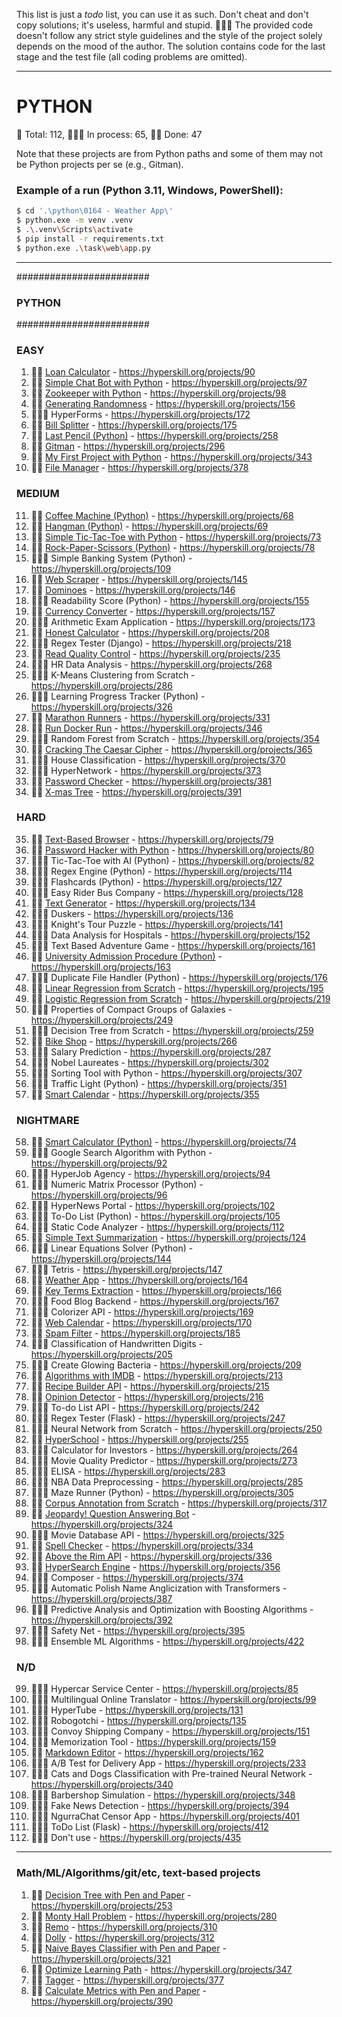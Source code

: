 

This list is just a _todo_ list, you can use it as such.
Don't cheat and don't copy solutions; it's useless, harmful and stupid. 🤦🏼‍♂️
The provided code doesn't follow any strict style guidelines and the style of the project solely depends on the mood of the author.
The solution contains code for the last stage and the test file (all coding problems are omitted).


---
# PYTHON
🐍 Total: 112, 👷🏼‍♂️ In process: 65, 🐱‍👤 Done: 47

Note that these projects are from Python paths and some of them may not be Python projects per se (e.g., Gitman).

### Example of a run (Python 3.11, Windows, PowerShell):
```bash
$ cd '.\python\0164 - Weather App\'
$ python.exe -m venv .venv
$ .\.venv\Scripts\activate
$ pip install -r requirements.txt
$ python.exe .\task\web\app.py
```
---

########################
###	 PYTHON
########################

### EASY
1) 🐱‍👤 [Loan Calculator](https://github.com/syyynth/hyperskill/tree/main/python/0090%20-%20Loan%20Calculator) - https://hyperskill.org/projects/90
2) 🐱‍👤 [Simple Chat Bot with Python](https://github.com/syyynth/hyperskill/tree/main/python/0097%20-%20Simple%20Chatty%20Bot%20(Python)) - https://hyperskill.org/projects/97
3) 🐱‍👤 [Zookeeper with Python](https://github.com/syyynth/hyperskill/tree/main/python/0098%20-%20Zookeeper%20(Python)) - https://hyperskill.org/projects/98
4) 🐱‍👤 [Generating Randomness](https://github.com/syyynth/hyperskill/tree/main/python/0156%20-%20Generating%20Randomness) - https://hyperskill.org/projects/156
5) 👷🏼‍♂️ HyperForms - https://hyperskill.org/projects/172
6) 🐱‍👤 [Bill Splitter](https://github.com/syyynth/hyperskill/tree/main/python/0175%20-%20Bill%20Splitter) - https://hyperskill.org/projects/175
7) 🐱‍👤 [Last Pencil (Python)](https://github.com/syyynth/hyperskill/tree/main/python/0258%20-%20Last%20Pencil) - https://hyperskill.org/projects/258
8) 🐱‍👤 [Gitman](https://github.com/syyynth/hyperskill/tree/main/python/0296%20-%20Gitman) - https://hyperskill.org/projects/296
9) 🐱‍👤 [My First Project with Python](https://github.com/syyynth/hyperskill/tree/main/python/0343%20-%20My%20First%20Project) - https://hyperskill.org/projects/343
10) 🐱‍👤 [File Manager](https://github.com/syyynth/hyperskill/tree/main/python/0378%20-%20File%20Manager) - https://hyperskill.org/projects/378

### MEDIUM
11) 🐱‍👤 [Coffee Machine (Python)](https://github.com/syyynth/hyperskill/tree/main/python/0068%20-%20Coffee%20Machine%20(Python)) - https://hyperskill.org/projects/68
12) 🐱‍👤 [Hangman (Python)](https://github.com/syyynth/hyperskill/tree/main/python/0069%20-%20Hangman%20(Python)) - https://hyperskill.org/projects/69
13) 🐱‍👤 [Simple Tic-Tac-Toe with Python](https://github.com/syyynth/hyperskill/tree/main/python/0073%20-%20Simple%20Tic-Tac-Toe%20(Python)) - https://hyperskill.org/projects/73
14) 🐱‍👤 [Rock-Paper-Scissors (Python)](https://github.com/syyynth/hyperskill/tree/main/python/0078%20-%20Rock-Paper-Scissors%20(Python)) - https://hyperskill.org/projects/78
15) 👷🏼‍♂️ Simple Banking System (Python) - https://hyperskill.org/projects/109
16) 🐱‍👤 [Web Scraper](https://github.com/syyynth/hyperskill/tree/main/python/0145%20-%20Web%20Scraper) - https://hyperskill.org/projects/145
17) 🐱‍👤 [Dominoes](https://github.com/syyynth/hyperskill/tree/main/python/0146%20-%20Dominoes) - https://hyperskill.org/projects/146
18) 👷🏼‍♂️ Readability Score (Python) - https://hyperskill.org/projects/155
19) 🐱‍👤 [Currency Converter](https://github.com/syyynth/hyperskill/tree/main/python/0157%20-%20Currency%20Converter) - https://hyperskill.org/projects/157
20) 👷🏼‍♂️ Arithmetic Exam Application - https://hyperskill.org/projects/173
21) 🐱‍👤 [Honest Calculator](https://github.com/syyynth/hyperskill/tree/main/python/0208%20-%20Honest%20Calculator) - https://hyperskill.org/projects/208
22) 👷🏼‍♂️ Regex Tester (Django) - https://hyperskill.org/projects/218
23) 🐱‍👤 [Read Quality Control](https://github.com/syyynth/hyperskill/tree/main/python/0235%20-%20Read%20Quality%20Control) - https://hyperskill.org/projects/235
24) 👷🏼‍♂️ HR Data Analysis - https://hyperskill.org/projects/268
25) 👷🏼‍♂️ K-Means Clustering from Scratch - https://hyperskill.org/projects/286
26) 👷🏼‍♂️ Learning Progress Tracker (Python) - https://hyperskill.org/projects/326
27) 🐱‍👤 [Marathon Runners](https://github.com/syyynth/hyperskill/tree/main/python/0331%20-%20Marathon%20Runners) - https://hyperskill.org/projects/331
28) 🐱‍👤 [Run Docker Run](https://github.com/syyynth/hyperskill/tree/main/python/0346%20-%20Run%20Docker%20Run) - https://hyperskill.org/projects/346
29) 👷🏼‍♂️ Random Forest from Scratch - https://hyperskill.org/projects/354
30) 🐱‍👤 [Cracking The Caesar Cipher](https://github.com/syyynth/hyperskill/tree/main/python/0365%20-%20Cracking%20The%20Caesar%20Cipher) - https://hyperskill.org/projects/365
31) 👷🏼‍♂️ House Classification - https://hyperskill.org/projects/370
32) 👷🏼‍♂️ HyperNetwork - https://hyperskill.org/projects/373
33) 🐱‍👤 [Password Checker](https://github.com/syyynth/hyperskill/tree/main/python/0381%20-%20Password%20Checker) - https://hyperskill.org/projects/381
34) 🐱‍👤 [X-mas Tree](https://github.com/syyynth/hyperskill/tree/main/python/0391%20-%20X-mas%20Tree) - https://hyperskill.org/projects/391

### HARD
35) 🐱‍👤 [Text-Based Browser](https://github.com/syyynth/hyperskill/tree/main/python/0079%20-%20Text-Based%20Browser) - https://hyperskill.org/projects/79
36) 🐱‍👤 [Password Hacker with Python](https://github.com/syyynth/hyperskill/tree/main/python/0080%20-%20Password%20Hacker%20(Python)) - https://hyperskill.org/projects/80
37) 👷🏼‍♂️ Tic-Tac-Toe with AI (Python) - https://hyperskill.org/projects/82
38) 👷🏼‍♂️ Regex Engine (Python) - https://hyperskill.org/projects/114
39) 👷🏼‍♂️ Flashcards (Python) - https://hyperskill.org/projects/127
40) 👷🏼‍♂️ Easy Rider Bus Company - https://hyperskill.org/projects/128
41) 🐱‍👤 [Text Generator](https://github.com/syyynth/hyperskill/tree/main/python/0134%20-%20Text%20Generator) - https://hyperskill.org/projects/134
42) 👷🏼‍♂️ Duskers - https://hyperskill.org/projects/136
43) 👷🏼‍♂️ Knight's Tour Puzzle - https://hyperskill.org/projects/141
44) 👷🏼‍♂️ Data Analysis for Hospitals - https://hyperskill.org/projects/152
45) 👷🏼‍♂️ Text Based Adventure Game - https://hyperskill.org/projects/161
46) 🐱‍👤 [University Admission Procedure (Python)](https://github.com/syyynth/hyperskill/tree/main/python/0163%20-%20University%20Admission%20Procedure%20(Python)) - https://hyperskill.org/projects/163
47) 👷🏼‍♂️ Duplicate File Handler (Python) - https://hyperskill.org/projects/176
48) 🐱‍👤 [Linear Regression from Scratch](https://github.com/syyynth/hyperskill/tree/main/python/0195%20-%20Linear%20Regression%20from%20Scratch) - https://hyperskill.org/projects/195
49) 🐱‍👤 [Logistic Regression from Scratch](https://github.com/syyynth/hyperskill/tree/main/python/0219%20-%20Logistic%20Regression%20from%20Scratch) - https://hyperskill.org/projects/219
50) 👷🏼‍♂️ Properties of Compact Groups of Galaxies - https://hyperskill.org/projects/249
51) 👷🏼‍♂️ Decision Tree from Scratch - https://hyperskill.org/projects/259
52) 🐱‍👤 [Bike Shop](https://github.com/syyynth/hyperskill/tree/main/python/0266%20-%20Bike%20Shop) - https://hyperskill.org/projects/266
53) 👷🏼‍♂️ Salary Prediction - https://hyperskill.org/projects/287
54) 👷🏼‍♂️ Nobel Laureates - https://hyperskill.org/projects/302
55) 👷🏼‍♂️ Sorting Tool with Python - https://hyperskill.org/projects/307
56) 👷🏼‍♂️ Traffic Light (Python) - https://hyperskill.org/projects/351
57) 🐱‍👤 [Smart Calendar](https://github.com/syyynth/hyperskill/tree/main/python/0355%20-%20Smart%20Calendar) - https://hyperskill.org/projects/355

### NIGHTMARE
58) 🐱‍👤 [Smart Calculator (Python)](https://github.com/syyynth/hyperskill/tree/main/python/0074%20-%20Smart%20Calculator%20(Python)) - https://hyperskill.org/projects/74
59) 👷🏼‍♂️ Google Search Algorithm with Python - https://hyperskill.org/projects/92
60) 👷🏼‍♂️ HyperJob Agency - https://hyperskill.org/projects/94
61) 👷🏼‍♂️ Numeric Matrix Processor (Python) - https://hyperskill.org/projects/96
62) 👷🏼‍♂️ HyperNews Portal - https://hyperskill.org/projects/102
63) 👷🏼‍♂️ To-Do List (Python) - https://hyperskill.org/projects/105
64) 👷🏼‍♂️ Static Code Analyzer - https://hyperskill.org/projects/112
65) 🐱‍👤 [Simple Text Summarization](https://github.com/syyynth/hyperskill/tree/main/python/0124%20-%20Simple%20Text%20Summarization) - https://hyperskill.org/projects/124
66) 👷🏼‍♂️ Linear Equations Solver (Python) - https://hyperskill.org/projects/144
67) 👷🏼‍♂️ Tetris - https://hyperskill.org/projects/147
68) 🐱‍👤 [Weather App](https://github.com/syyynth/hyperskill/tree/main/python/0164%20-%20Weather%20App) - https://hyperskill.org/projects/164
69) 🐱‍👤 [Key Terms Extraction](https://github.com/syyynth/hyperskill/tree/main/python/0166%20-%20Key%20Terms%20Extraction) - https://hyperskill.org/projects/166
70) 👷🏼‍♂️ Food Blog Backend - https://hyperskill.org/projects/167
71) 👷🏼‍♂️ Colorizer API - https://hyperskill.org/projects/169
72) 🐱‍👤 [Web Calendar](https://github.com/syyynth/hyperskill/tree/main/python/0170%20-%20Web%20Calendar) - https://hyperskill.org/projects/170
73) 🐱‍👤 [Spam Filter](https://github.com/syyynth/hyperskill/tree/main/python/0185%20-%20Spam%20Filter) - https://hyperskill.org/projects/185
74) 👷🏼‍♂️ Classification of Handwritten Digits - https://hyperskill.org/projects/205
75) 👷🏼‍♂️ Create Glowing Bacteria - https://hyperskill.org/projects/209
76) 🐱‍👤 [Algorithms with IMDB](https://github.com/syyynth/hyperskill/tree/main/python/0213%20-%20Algorithms%20with%20IMDB) - https://hyperskill.org/projects/213
77) 🐱‍👤 [Recipe Builder API](https://github.com/syyynth/hyperskill/tree/main/python/0215%20-%20Recipe%20Builder%20API) - https://hyperskill.org/projects/215
78) 🐱‍👤 [Opinion Detector](https://github.com/syyynth/hyperskill/tree/main/python/0216%20-%20Opinion%20Detector) - https://hyperskill.org/projects/216
79) 👷🏼‍♂️ To-do List API - https://hyperskill.org/projects/242
80) 👷🏼‍♂️ Regex Tester (Flask) - https://hyperskill.org/projects/247
81) 👷🏼‍♂️ Neural Network from Scratch - https://hyperskill.org/projects/250
82) 🐱‍👤 [HyperSchool](https://github.com/syyynth/hyperskill/tree/main/python/0255%20-%20HyperSchool) - https://hyperskill.org/projects/255
83) 👷🏼‍♂️ Calculator for Investors - https://hyperskill.org/projects/264
84) 👷🏼‍♂️ Movie Quality Predictor - https://hyperskill.org/projects/273
85) 👷🏼‍♂️ ELISA - https://hyperskill.org/projects/283
86) 👷🏼‍♂️ NBA Data Preprocessing - https://hyperskill.org/projects/285
87) 👷🏼‍♂️ Maze Runner (Python) - https://hyperskill.org/projects/305
88) 🐱‍👤 [Corpus Annotation from Scratch](https://github.com/syyynth/hyperskill/tree/main/python/0317%20-%20Corpus%20Annotation%20from%20Scratch) - https://hyperskill.org/projects/317
89) 🐱‍👤 [Jeopardy! Question Answering Bot](https://github.com/syyynth/hyperskill/tree/main/python/0324%20-%20Jeopardy!%20Question%20Answering%20Bot) - https://hyperskill.org/projects/324
90) 👷🏼‍♂️ Movie Database API - https://hyperskill.org/projects/325
91) 🐱‍👤 [Spell Checker](https://github.com/syyynth/hyperskill/tree/main/python/0334%20-%20Spell%20Checker) - https://hyperskill.org/projects/334
92) 🐱‍👤 [Above the Rim API](https://github.com/syyynth/hyperskill/tree/main/python/0336%20-%20Above%20the%20Rim%20API) - https://hyperskill.org/projects/336
93) 🐱‍👤 [HyperSearch Engine](https://github.com/syyynth/hyperskill/tree/main/python/0356%20-%20HyperSearch%20Engine) - https://hyperskill.org/projects/356
94) 👷🏼‍♂️ Composer - https://hyperskill.org/projects/374
95) 👷🏼‍♂️ Automatic Polish Name Anglicization with Transformers - https://hyperskill.org/projects/387
96) 👷🏼‍♂️ Predictive Analysis and Optimization with Boosting Algorithms - https://hyperskill.org/projects/392
97) 👷🏼‍♂️ Safety Net - https://hyperskill.org/projects/395
98) 👷🏼‍♂️ Ensemble ML Algorithms - https://hyperskill.org/projects/422

### N/D
99) 👷🏼‍♂️ Hypercar Service Center - https://hyperskill.org/projects/85
100) 👷🏼‍♂️ Multilingual Online Translator - https://hyperskill.org/projects/99
101) 👷🏼‍♂️ HyperTube - https://hyperskill.org/projects/131
102) 👷🏼‍♂️ Robogotchi - https://hyperskill.org/projects/135
103) 👷🏼‍♂️ Convoy Shipping Company - https://hyperskill.org/projects/151
104) 👷🏼‍♂️ Memorization Tool - https://hyperskill.org/projects/159
105) 🐱‍👤 [Markdown Editor](https://github.com/syyynth/hyperskill/tree/main/python/0162%20-%20Markdown%20Editor) - https://hyperskill.org/projects/162
106) 👷🏼‍♂️ A/B Test for Delivery App - https://hyperskill.org/projects/233
107) 👷🏼‍♂️ Cats and Dogs Classification with Pre-trained Neural Network - https://hyperskill.org/projects/340
108) 👷🏼‍♂️ Barbershop Simulation - https://hyperskill.org/projects/348
109) 👷🏼‍♂️ Fake News Detection - https://hyperskill.org/projects/394
110) 👷🏼‍♂️ NgurraChat Censor App - https://hyperskill.org/projects/401
111) 👷🏼‍♂️ ToDo List (Flask) - https://hyperskill.org/projects/412
112) 👷🏼‍♂️ Don't use - https://hyperskill.org/projects/435

---
### Math/ML/Algorithms/git/etc, text-based projects
1) 🐱‍👤 [Decision Tree with Pen and Paper](https://github.com/syyynth/hyperskill/tree/main/python/0253%20-%20Decision%20Tree%20with%20Pen%20and%20Paper) - https://hyperskill.org/projects/253
2) 🐱‍👤 [Monty Hall Problem](https://github.com/syyynth/hyperskill/tree/main/python/0280%20-%20Monty%20Hall%20Problem) - https://hyperskill.org/projects/280
3) 🐱‍👤 [Remo](https://github.com/syyynth/hyperskill/tree/main/python/0310%20-%20Remo) - https://hyperskill.org/projects/310
4) 🐱‍👤 [Dolly](https://github.com/syyynth/hyperskill/tree/main/python/0312%20-%20Dolly) - https://hyperskill.org/projects/312
5) 🐱‍👤 [Naive Bayes Classifier with Pen and Paper](https://github.com/syyynth/hyperskill/tree/main/python/0321%20-%20Naive%20Bayes%20Classifier%20with%20Pen%20and%20Paper%20(ML)) - https://hyperskill.org/projects/321
6) 🐱‍👤 [Optimize Learning Path](https://github.com/syyynth/hyperskill/tree/main/python/0347%20-%20Optimize%20Learning%20Path) - https://hyperskill.org/projects/347
7) 🐱‍👤 [Tagger](https://github.com/syyynth/hyperskill/tree/main/python/0377%20-%20Tagger) - https://hyperskill.org/projects/377
8) 🐱‍👤 [Calculate Metrics with Pen and Paper](https://github.com/syyynth/hyperskill/tree/main/python/0390%20-%20Calculate%20Metrics%20with%20Pen%20and%20Paper) - https://hyperskill.org/projects/390
